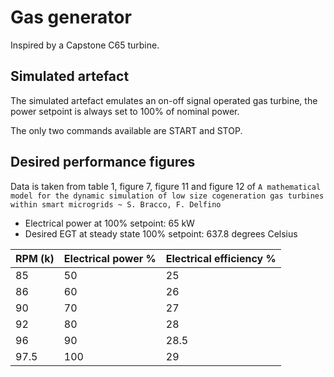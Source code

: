 # Gas generator

Inspired by a Capstone C65 turbine.

## Simulated artefact

The simulated artefact emulates an on-off signal operated gas turbine, the power setpoint is always set to 100% of nominal power.

The only two commands available are START and STOP.

## Desired performance figures

Data is taken from table 1, figure 7, figure 11 and figure 12 of `A mathematical model for the dynamic simulation of low size cogeneration gas turbines within smart microgrids ~ S. Bracco, F. Delfino`

- Electrical power at 100% setpoint: 65 kW
- Desired EGT at steady state 100% setpoint: 637.8 degrees Celsius

|RPM (k)|Electrical power %|Electrical efficiency %|
|-------|------------------|-----------------------|
|     85|                50|                     25|
|     86|                60|                     26|
|     90|                70|                     27|
|     92|                80|                     28|
|     96|                90|                   28.5|
|   97.5|               100|                     29|

